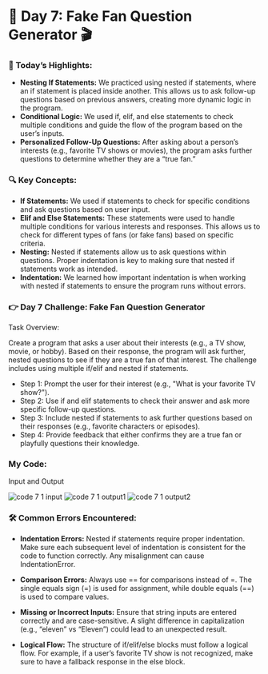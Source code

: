 # 🌟 Day 7: Fake Fan Question Generator 🎬

### 🎊 Today’s Highlights:

* **Nesting If Statements:** We practiced using nested if statements, where an if statement is placed inside another. This allows us to ask follow-up questions based on previous answers, creating more dynamic logic in the program.
* **Conditional Logic:** We used if, elif, and else statements to check multiple conditions and guide the flow of the program based on the user’s inputs.
* **Personalized Follow-Up Questions:** After asking about a person’s interests (e.g., favorite TV shows or movies), the program asks further questions to determine whether they are a “true fan.”
  
### 🔍 Key Concepts:

* **If Statements:** We used if statements to check for specific conditions and ask questions based on user input.
* **Elif and Else Statements:** These statements were used to handle multiple conditions for various interests and responses. This allows us to check for different types of fans (or fake fans) based on specific criteria.
* **Nesting:** Nested if statements allow us to ask questions within questions. Proper indentation is key to making sure that nested if statements work as intended.
* **Indentation:** We learned how important indentation is when working with nested if statements to ensure the program runs without errors.
  
### 👉 Day 7 Challenge: Fake Fan Question Generator

Task Overview:

Create a program that asks a user about their interests (e.g., a TV show, movie, or hobby). Based on their response, the program will ask further, nested questions to see if they are a true fan of that interest. The challenge includes using multiple if/elif and nested if statements.

* Step 1: Prompt the user for their interest (e.g., "What is your favorite TV show?").
* Step 2: Use if and elif statements to check their answer and ask more specific follow-up questions.
* Step 3: Include nested if statements to ask further questions based on their responses (e.g., favorite characters or episodes).
* Step 4: Provide feedback that either confirms they are a true fan or playfully questions their knowledge.
  
### My Code:

Input and Output

![code 7 1 input](https://github.com/user-attachments/assets/19281a78-be31-4c67-9287-d9fbaea22fd5)
![code 7 1 output1](https://github.com/user-attachments/assets/a782b7ae-c40f-4b95-aa98-17017111517d)
![code 7 1 output2](https://github.com/user-attachments/assets/002b5bd3-cefd-4208-9b83-a192c063fbff)

### 🛠️ Common Errors Encountered:

* **Indentation Errors:**
       Nested if statements require proper indentation. Make sure each subsequent level of indentation is consistent for the code to function correctly. Any misalignment can cause IndentationError.

* **Comparison Errors:**
       Always use == for comparisons instead of =. The single equals sign (=) is used for assignment, while double equals (==) is used to compare values.

* **Missing or Incorrect Inputs:**
       Ensure that string inputs are entered correctly and are case-sensitive. A slight difference in capitalization (e.g., “eleven” vs “Eleven”) could lead to an unexpected result.

* **Logical Flow:**
       The structure of if/elif/else blocks must follow a logical flow. For example, if a user’s favorite TV show is not recognized, make sure to have a fallback response in the else block.
